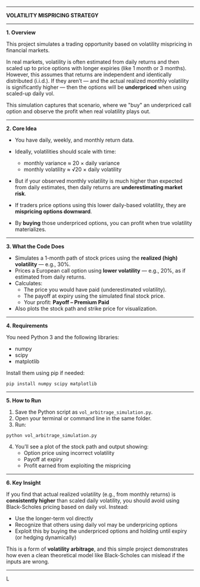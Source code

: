 
---

**VOLATILITY MISPRICING STRATEGY**  


---

**1. Overview**

This project simulates a trading opportunity based on volatility mispricing in financial markets.

In real markets, volatility is often estimated from daily returns and then scaled up to price options with longer expiries (like 1 month or 3 months). However, this assumes that returns are independent and identically distributed (i.i.d.). If they aren’t — and the actual realized monthly volatility is significantly higher — then the options will be **underpriced** when using scaled-up daily vol.

This simulation captures that scenario, where we "buy" an underpriced call option and observe the profit when real volatility plays out.

---

**2. Core Idea**

- You have daily, weekly, and monthly return data.
- Ideally, volatilities should scale with time:
  
  - monthly variance ≈ 20 × daily variance  
  - monthly volatility ≈ √20 × daily volatility  

- But if your observed monthly volatility is much higher than expected from daily estimates, then daily returns are **underestimating market risk**.

- If traders price options using this lower daily-based volatility, they are **mispricing options downward**.
- By **buying** those underpriced options, you can profit when true volatility materializes.

---

**3. What the Code Does**

- Simulates a 1-month path of stock prices using the **realized (high) volatility** — e.g., 30%.
- Prices a European call option using **lower volatility** — e.g., 20%, as if estimated from daily returns.
- Calculates:
  - The price you would have paid (underestimated volatility).
  - The payoff at expiry using the simulated final stock price.
  - Your profit: **Payoff – Premium Paid**
- Also plots the stock path and strike price for visualization.

---

**4. Requirements**

You need Python 3 and the following libraries:

- numpy  
- scipy  
- matplotlib  

Install them using pip if needed:

```
pip install numpy scipy matplotlib
```

---

**5. How to Run**

1. Save the Python script as `vol_arbitrage_simulation.py`.
2. Open your terminal or command line in the same folder.
3. Run:

```
python vol_arbitrage_simulation.py
```

4. You’ll see a plot of the stock path and output showing:
   - Option price using incorrect volatility
   - Payoff at expiry
   - Profit earned from exploiting the mispricing

---

**6. Key Insight**

If you find that actual realized volatility (e.g., from monthly returns) is **consistently higher** than scaled daily volatility, you should avoid using Black-Scholes pricing based on daily vol. Instead:

- Use the longer-term vol directly
- Recognize that others using daily vol may be underpricing options
- Exploit this by buying the underpriced options and holding until expiry (or hedging dynamically)

This is a form of **volatility arbitrage**, and this simple project demonstrates how even a clean theoretical model like Black-Scholes can mislead if the inputs are wrong.

---

L
